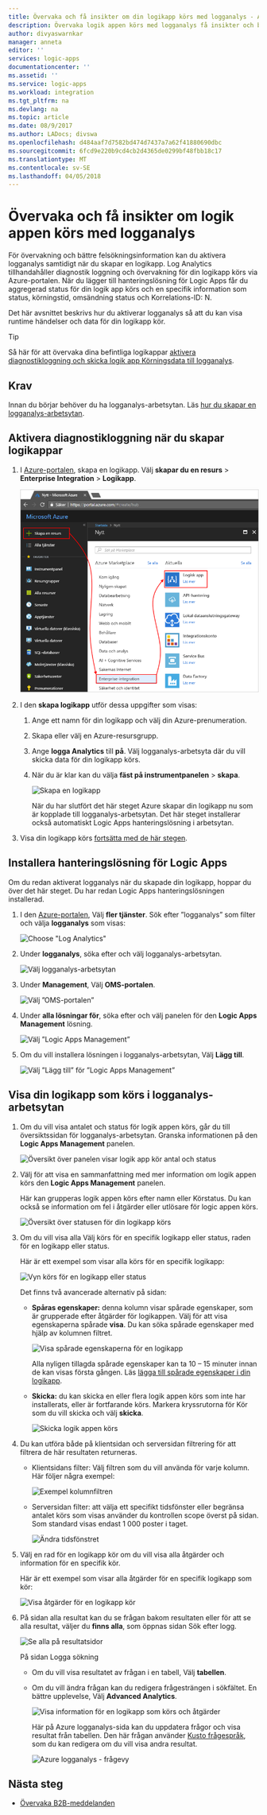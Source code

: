 ```yaml
---
title: Övervaka och få insikter om din logikapp körs med logganalys - Azure Logic Apps | Microsoft Docs
description: Övervaka logik appen körs med logganalys få insikter och bättre felsökning information för felsökning och diagnostik
author: divyaswarnkar
manager: anneta
editor: ''
services: logic-apps
documentationcenter: ''
ms.assetid: ''
ms.service: logic-apps
ms.workload: integration
ms.tgt_pltfrm: na
ms.devlang: na
ms.topic: article
ms.date: 08/9/2017
ms.author: LADocs; divswa
ms.openlocfilehash: d484aaf7d7582bd474d7437a7a62f41880690dbc
ms.sourcegitcommit: 6fcd9e220b9cd4cb2d4365de0299bf48fbb18c17
ms.translationtype: MT
ms.contentlocale: sv-SE
ms.lasthandoff: 04/05/2018
---
```

# <a name="monitor-and-get-insights-about-logic-app-runs-with-log-analytics"></a>Övervaka och få insikter om logik appen körs med logganalys

För övervakning och bättre felsökningsinformation kan du aktivera logganalys samtidigt när du skapar en logikapp. Log Analytics tillhandahåller diagnostik loggning och övervakning för din logikapp körs via Azure-portalen. När du lägger till hanteringslösning för Logic Apps får du aggregerad status för din logik app körs och en specifik information som status, körningstid, omsändning status och Korrelations-ID: N.

Det här avsnittet beskrivs hur du aktiverar logganalys så att du kan visa runtime händelser och data för din logikapp kör.

 > [!TIP]
 > Så här för att övervaka dina befintliga logikappar [aktivera diagnostikloggning och skicka logik app Körningsdata till logganalys](../logic-apps/logic-apps-monitor-your-logic-apps.md#azure-diagnostics).

## <a name="requirements"></a>Krav

Innan du börjar behöver du ha logganalys-arbetsytan. Läs [hur du skapar en logganalys-arbetsytan](../log-analytics/log-analytics-quick-create-workspace.md). 

## <a name="turn-on-diagnostics-logging-when-creating-logic-apps"></a>Aktivera diagnostikloggning när du skapar logikappar

1. I [Azure-portalen](https://portal.azure.com), skapa en logikapp. Välj **skapar du en resurs** > **Enterprise Integration** > **Logikapp**.

   ![Skapa en logikapp](media/logic-apps-monitor-your-logic-apps-oms/find-logic-apps-azure.png)

2. I den **skapa logikapp** utför dessa uppgifter som visas:

   1. Ange ett namn för din logikapp och välj din Azure-prenumeration. 
   2. Skapa eller välj en Azure-resursgrupp.
   3. Ange **logga Analytics** till **på**. 
   Välj logganalys-arbetsyta där du vill skicka data för din logikapp körs. 
   4. När du är klar kan du välja **fäst på instrumentpanelen** > **skapa**.

      ![Skapa en logikapp](./media/logic-apps-monitor-your-logic-apps-oms/create-logic-app.png)

      När du har slutfört det här steget Azure skapar din logikapp nu som är kopplade till logganalys-arbetsytan. 
      Det här steget installerar också automatiskt Logic Apps hanteringslösning i arbetsytan.

3. Visa din logikapp körs [fortsätta med de här stegen](#view-logic-app-runs-oms).

## <a name="install-the-logic-apps-management-solution"></a>Installera hanteringslösning för Logic Apps

Om du redan aktiverat logganalys när du skapade din logikapp, hoppar du över det här steget. Du har redan Logic Apps hanteringslösningen installerad.

1. I den [Azure-portalen](https://portal.azure.com), Välj **fler tjänster**. Sök efter ”logganalys” som filter och välja **logganalys** som visas:

   ![Choose "Log Analytics"](media/logic-apps-monitor-your-logic-apps-oms/find-log-analytics.png)

2. Under **logganalys**, söka efter och välj logganalys-arbetsytan. 

   ![Välj logganalys-arbetsytan](media/logic-apps-monitor-your-logic-apps-oms/select-logic-app.png)

3. Under **Management**, Välj **OMS-portalen**.

   ![Välj ”OMS-portalen”](media/logic-apps-monitor-your-logic-apps-oms/oms-portal-page.png)

4. Under **alla lösningar för**, söka efter och välj panelen för den **Logic Apps Management** lösning.

   ![Välj ”Logic Apps Management”](media/logic-apps-monitor-your-logic-apps-oms/logic-apps-management-tile2.png)

5. Om du vill installera lösningen i logganalys-arbetsytan, Välj **Lägg till**.

   ![Välj ”Lägg till” för ”Logic Apps Management”](media/logic-apps-monitor-your-logic-apps-oms/add-logic-apps-management-solution.png)

<a name="view-logic-app-runs-oms"></a>

## <a name="view-your-logic-app-runs-in-your-log-analytics-workspace"></a>Visa din logikapp som körs i logganalys-arbetsytan

1. Om du vill visa antalet och status för logik appen körs, går du till översiktssidan för logganalys-arbetsytan. Granska informationen på den **Logic Apps Management** panelen.

   ![Översikt över panelen visar logik app kör antal och status](media/logic-apps-monitor-your-logic-apps-oms/overview.png)

2. Välj för att visa en sammanfattning med mer information om logik appen körs den **Logic Apps Management** panelen.

   Här kan grupperas logik appen körs efter namn eller Körstatus. Du kan också se information om fel i åtgärder eller utlösare för logic appen körs.

   ![Översikt över statusen för din logikapp körs](media/logic-apps-monitor-your-logic-apps-oms/logic-apps-runs-summary.png)
   
3. Om du vill visa alla Välj körs för en specifik logikapp eller status, raden för en logikapp eller status.

   Här är ett exempel som visar alla körs för en specifik logikapp:

   ![Vyn körs för en logikapp eller status](media/logic-apps-monitor-your-logic-apps-oms/logic-app-run-details.png)

   Det finns två avancerade alternativ på sidan:
   * **Spåras egenskaper:** denna kolumn visar spårade egenskaper, som är grupperade efter åtgärder för logikappen. Välj för att visa egenskaperna spårade **visa**. Du kan söka spårade egenskaper med hjälp av kolumnen filtret.
   
     ![Visa spårade egenskaperna för en logikapp](media/logic-apps-monitor-your-logic-apps-oms/logic-app-tracked-properties.png)

     Alla nyligen tillagda spårade egenskaper kan ta 10 – 15 minuter innan de kan visas första gången. Läs [lägga till spårade egenskaper i din logikapp](logic-apps-monitor-your-logic-apps.md#azure-diagnostics-event-settings-and-details).

   * **Skicka:** du kan skicka en eller flera logik appen körs som inte har installerats, eller är fortfarande körs. Markera kryssrutorna för Kör som du vill skicka och välj **skicka**. 

     ![Skicka logik appen körs](media/logic-apps-monitor-your-logic-apps-oms/logic-app-resubmit.png)

4. Du kan utföra både på klientsidan och serversidan filtrering för att filtrera de här resultaten returneras.

   * Klientsidans filter: Välj filtren som du vill använda för varje kolumn. 
   Här följer några exempel:

     ![Exempel kolumnfiltren](media/logic-apps-monitor-your-logic-apps-oms/filters.png)

   * Serversidan filter: att välja ett specifikt tidsfönster eller begränsa antalet körs som visas använder du kontrollen scope överst på sidan. 
   Som standard visas endast 1 000 poster i taget. 
   
     ![Ändra tidsfönstret](media/logic-apps-monitor-your-logic-apps-oms/change-interval.png)
 
5. Välj en rad för en logikapp kör om du vill visa alla åtgärder och information för en specifik kör.

   Här är ett exempel som visar alla åtgärder för en specifik logikapp som kör:

   ![Visa åtgärder för en logikapp kör](media/logic-apps-monitor-your-logic-apps-oms/logic-app-action-details.png)
   
6. På sidan alla resultat kan du se frågan bakom resultaten eller för att se alla resultat, väljer du **finns alla**, som öppnas sidan Sök efter logg.
   
   ![Se alla på resultatsidor](media/logic-apps-monitor-your-logic-apps-oms/logic-app-seeall.png)
   
   På sidan Logga sökning
   * Om du vill visa resultatet av frågan i en tabell, Välj **tabellen**.
   * Om du vill ändra frågan kan du redigera frågesträngen i sökfältet. 
   En bättre upplevelse, Välj **Advanced Analytics**.

     ![Visa information för en logikapp som körs och åtgärder](media/logic-apps-monitor-your-logic-apps-oms/log-search-page.png)
     
     Här på Azure logganalys-sida kan du uppdatera frågor och visa resultat från tabellen. 
     Den här frågan använder [Kusto frågespråk](https://docs.loganalytics.io/docs/Language-Reference), som du kan redigera om du vill visa andra resultat. 

     ![Azure logganalys - frågevy](media/logic-apps-monitor-your-logic-apps-oms/query.png)

## <a name="next-steps"></a>Nästa steg

* [Övervaka B2B-meddelanden](../logic-apps/logic-apps-monitor-b2b-message.md)


